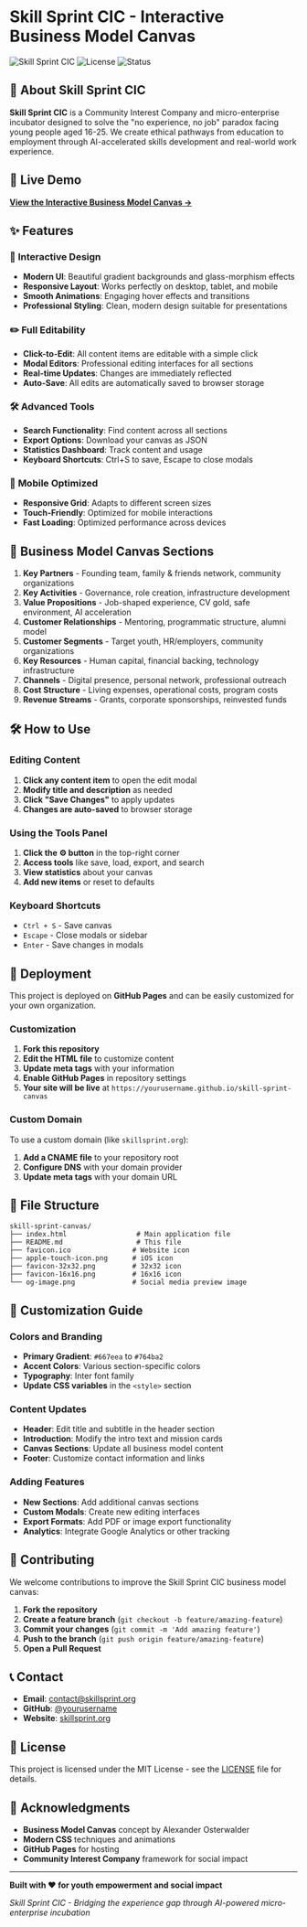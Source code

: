 # Skill Sprint CIC - Interactive Business Model Canvas


![Skill Sprint CIC](https://img.shields.io/badge/Skill%20Sprint-CIC-blue)
![License](https://img.shields.io/badge/License-MIT-green)
![Status](https://img.shields.io/badge/Status-Live-brightgreen)

## 🎯 About Skill Sprint CIC

**Skill Sprint CIC** is a Community Interest Company and micro-enterprise incubator designed to solve the "no experience, no job" paradox facing young people aged 16-25. We create ethical pathways from education to employment through AI-accelerated skills development and real-world work experience.

## 🚀 Live Demo

**[View the Interactive Business Model Canvas →](https://yourusername.github.io/skill-sprint-canvas)**

## ✨ Features

### 🎨 **Interactive Design**
- **Modern UI**: Beautiful gradient backgrounds and glass-morphism effects
- **Responsive Layout**: Works perfectly on desktop, tablet, and mobile
- **Smooth Animations**: Engaging hover effects and transitions
- **Professional Styling**: Clean, modern design suitable for presentations

### ✏️ **Full Editability**
- **Click-to-Edit**: All content items are editable with a simple click
- **Modal Editors**: Professional editing interfaces for all sections
- **Real-time Updates**: Changes are immediately reflected
- **Auto-Save**: All edits are automatically saved to browser storage

### 🛠️ **Advanced Tools**
- **Search Functionality**: Find content across all sections
- **Export Options**: Download your canvas as JSON
- **Statistics Dashboard**: Track content and usage
- **Keyboard Shortcuts**: Ctrl+S to save, Escape to close modals

### 📱 **Mobile Optimized**
- **Responsive Grid**: Adapts to different screen sizes
- **Touch-Friendly**: Optimized for mobile interactions
- **Fast Loading**: Optimized performance across devices

## 🎯 **Business Model Canvas Sections**

1. **Key Partners** - Founding team, family & friends network, community organizations
2. **Key Activities** - Governance, role creation, infrastructure development
3. **Value Propositions** - Job-shaped experience, CV gold, safe environment, AI acceleration
4. **Customer Relationships** - Mentoring, programmatic structure, alumni model
5. **Customer Segments** - Target youth, HR/employers, community organizations
6. **Key Resources** - Human capital, financial backing, technology infrastructure
7. **Channels** - Digital presence, personal network, professional outreach
8. **Cost Structure** - Living expenses, operational costs, program costs
9. **Revenue Streams** - Grants, corporate sponsorships, reinvested funds

## 🛠️ **How to Use**

### **Editing Content**
1. **Click any content item** to open the edit modal
2. **Modify title and description** as needed
3. **Click "Save Changes"** to apply updates
4. **Changes are auto-saved** to browser storage

### **Using the Tools Panel**
1. **Click the ⚙️ button** in the top-right corner
2. **Access tools** like save, load, export, and search
3. **View statistics** about your canvas
4. **Add new items** or reset to defaults

### **Keyboard Shortcuts**
- `Ctrl + S` - Save canvas
- `Escape` - Close modals or sidebar
- `Enter` - Save changes in modals

## 🚀 **Deployment**

This project is deployed on **GitHub Pages** and can be easily customized for your own organization.

### **Customization**
1. **Fork this repository**
2. **Edit the HTML file** to customize content
3. **Update meta tags** with your information
4. **Enable GitHub Pages** in repository settings
5. **Your site will be live** at `https://yourusername.github.io/skill-sprint-canvas`

### **Custom Domain**
To use a custom domain (like `skillsprint.org`):
1. **Add a CNAME file** to your repository root
2. **Configure DNS** with your domain provider
3. **Update meta tags** with your domain URL

## 📁 **File Structure**

```
skill-sprint-canvas/
├── index.html                 # Main application file
├── README.md                  # This file
├── favicon.ico               # Website icon
├── apple-touch-icon.png      # iOS icon
├── favicon-32x32.png         # 32x32 icon
├── favicon-16x16.png         # 16x16 icon
└── og-image.png              # Social media preview image
```

## 🎨 **Customization Guide**

### **Colors and Branding**
- **Primary Gradient**: `#667eea` to `#764ba2`
- **Accent Colors**: Various section-specific colors
- **Typography**: Inter font family
- **Update CSS variables** in the `<style>` section

### **Content Updates**
- **Header**: Edit title and subtitle in the header section
- **Introduction**: Modify the intro text and mission cards
- **Canvas Sections**: Update all business model content
- **Footer**: Customize contact information and links

### **Adding Features**
- **New Sections**: Add additional canvas sections
- **Custom Modals**: Create new editing interfaces
- **Export Formats**: Add PDF or image export functionality
- **Analytics**: Integrate Google Analytics or other tracking

## 🤝 **Contributing**

We welcome contributions to improve the Skill Sprint CIC business model canvas:

1. **Fork the repository**
2. **Create a feature branch** (`git checkout -b feature/amazing-feature`)
3. **Commit your changes** (`git commit -m 'Add amazing feature'`)
4. **Push to the branch** (`git push origin feature/amazing-feature`)
5. **Open a Pull Request**

## 📞 **Contact**

- **Email**: contact@skillsprint.org
- **GitHub**: [@yourusername](https://github.com/yourusername)
- **Website**: [skillsprint.org](https://skillsprint.org)

## 📄 **License**

This project is licensed under the MIT License - see the [LICENSE](LICENSE) file for details.

## 🙏 **Acknowledgments**

- **Business Model Canvas** concept by Alexander Osterwalder
- **Modern CSS** techniques and animations
- **GitHub Pages** for hosting
- **Community Interest Company** framework for social impact

---

**Built with ❤️ for youth empowerment and social impact**

*Skill Sprint CIC - Bridging the experience gap through AI-powered micro-enterprise incubation*
